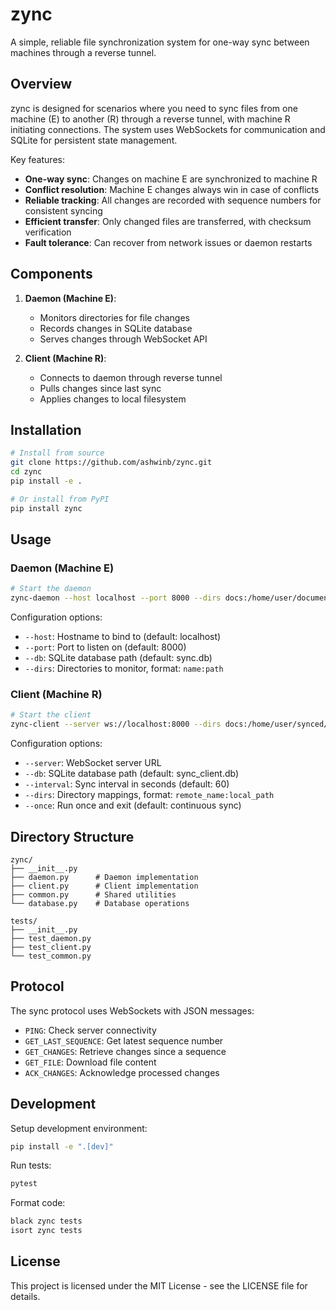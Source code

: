 # zync

A simple, reliable file synchronization system for one-way sync between machines through a reverse tunnel.

## Overview

zync is designed for scenarios where you need to sync files from one machine (E) to another (R) through a reverse tunnel, with machine R initiating connections. The system uses WebSockets for communication and SQLite for persistent state management.

Key features:

- **One-way sync**: Changes on machine E are synchronized to machine R
- **Conflict resolution**: Machine E changes always win in case of conflicts
- **Reliable tracking**: All changes are recorded with sequence numbers for consistent syncing
- **Efficient transfer**: Only changed files are transferred, with checksum verification
- **Fault tolerance**: Can recover from network issues or daemon restarts

## Components

1. **Daemon (Machine E)**: 
   - Monitors directories for file changes
   - Records changes in SQLite database
   - Serves changes through WebSocket API

2. **Client (Machine R)**:
   - Connects to daemon through reverse tunnel
   - Pulls changes since last sync
   - Applies changes to local filesystem

## Installation

```bash
# Install from source
git clone https://github.com/ashwinb/zync.git
cd zync
pip install -e .

# Or install from PyPI
pip install zync
```

## Usage

### Daemon (Machine E)

```bash
# Start the daemon
zync-daemon --host localhost --port 8000 --dirs docs:/home/user/documents code:/home/user/projects
```

Configuration options:
- `--host`: Hostname to bind to (default: localhost)
- `--port`: Port to listen on (default: 8000)
- `--db`: SQLite database path (default: sync.db)
- `--dirs`: Directories to monitor, format: `name:path`

### Client (Machine R)

```bash
# Start the client
zync-client --server ws://localhost:8000 --dirs docs:/home/user/synced/docs code:/home/user/synced/code --interval 30
```

Configuration options:
- `--server`: WebSocket server URL
- `--db`: SQLite database path (default: sync_client.db)
- `--interval`: Sync interval in seconds (default: 60)
- `--dirs`: Directory mappings, format: `remote_name:local_path`
- `--once`: Run once and exit (default: continuous sync)

## Directory Structure

```
zync/
├── __init__.py
├── daemon.py      # Daemon implementation
├── client.py      # Client implementation
├── common.py      # Shared utilities
└── database.py    # Database operations

tests/
├── __init__.py
├── test_daemon.py
├── test_client.py
└── test_common.py
```

## Protocol

The sync protocol uses WebSockets with JSON messages:

- `PING`: Check server connectivity
- `GET_LAST_SEQUENCE`: Get latest sequence number
- `GET_CHANGES`: Retrieve changes since a sequence
- `GET_FILE`: Download file content
- `ACK_CHANGES`: Acknowledge processed changes

## Development

Setup development environment:

```bash
pip install -e ".[dev]"
```

Run tests:

```bash
pytest
```

Format code:

```bash
black zync tests
isort zync tests
```

## License

This project is licensed under the MIT License - see the LICENSE file for details.
